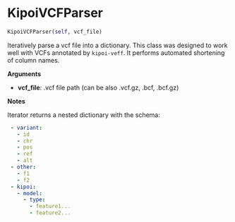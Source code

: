 <h1 id="kipoi_veff.parsers.KipoiVCFParser">KipoiVCFParser</h1>

```python
KipoiVCFParser(self, vcf_file)
```
Iteratively parse a vcf file into a dictionary. This class was designed to work well with VCFs annotated by
`kipoi-veff`. It performs automated shortening of column names.

__Arguments__

- __vcf_file__: .vcf file path (can be also .vcf.gz, .bcf, .bcf.gz)

__Notes__

Iterator returns a nested dictionary with the schema:

```yaml
 - variant:
   - id
   - chr
   - pos
   - ref
   - alt
 - other:
   - f1
   - f2
 - kipoi:
   - model:
     - type:
       - feature1...
       - feature2...
```

